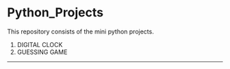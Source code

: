 # Python_Projects
This repository consists of the mini python projects.
1. DIGITAL CLOCK
2. GUESSING GAME
*   *   *    *    *

